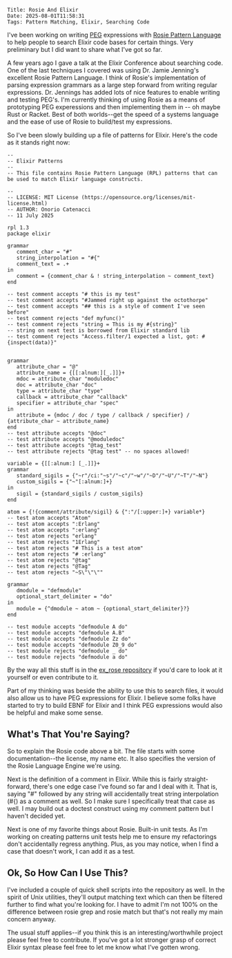     Title: Rosie And Elixir
    Date: 2025-08-01T11:58:31
    Tags: Pattern Matching, Elixir, Searching Code

I've been working on writing [PEG](https://en.wikipedia.org/wiki/Parsing_expression_grammar) expressions with [Rosie Pattern Language](https://gitlab.com/rosie-pattern-language/rosie) to help people to search Elixir code bases for certain things.  Very preliminary but I did want to share what I've got so far.

<!-- more -->

A few years ago I gave a talk at the Elixir Conference about searching code.  One of the last techniques I covered was using Dr. Jamie Jenning's excellent Rosie Pattern Language. I think of Rosie's implementation of parsing expression grammars as a large step forward from writing regular expressions.  Dr. Jennings has added lots of nice features to enable writing and testing PEG's.  I'm currently thinking of using Rosie as a means of prototyping PEG experessions and then implementing them in -- oh maybe Rust or Racket.  Best of both worlds--get the speed of a systems language and the ease of use of Rosie to build/test my expressions. 

So I've been slowly building up a file of patterns for Elixir.  Here's the code as it stands right now:

```
-- 
-- Elixir Patterns
--
-- This file contains Rosie Pattern Language (RPL) patterns that can be used to match Elixir language constructs.

-- 
-- LICENSE: MIT License (https://opensource.org/licenses/mit-license.html)
-- AUTHOR: Onorio Catenacci
-- 11 July 2025

rpl 1.3
package elixir

grammar
   comment_char = "#"
   string_interpolation = "#{"
   comment_text = .+ 
in
   comment = {comment_char & ! string_interpolation ~ comment_text} 
end

-- test comment accepts "# this is my test"
-- test comment accepts "#Jammed right up against the octothorpe"
-- test comment accepts "## this is a style of comment I've seen before"
-- test comment rejects "def myfunc()" 
-- test comment rejects "string = This is my #{string}"
-- string on next test is borrowed from Elixir standard lib
-- test comment rejects "Access.filter/1 expected a list, got: #{inspect(data)}" 


grammar
   attribute_char = "@"
   attribute_name = {[[:alnum:][_.]]}+
   mdoc = attribute_char "moduledoc"
   doc = attribute_char "doc"
   type = attribute_char "type"
   callback = attribute_char "callback"
   specifier = attribute_char "spec"
in
   attribute = {mdoc / doc / type / callback / specifier} / {attribute_char ~ attribute_name}
end
-- test attribute accepts "@doc"
-- test attribute accepts "@moduledoc"
-- test attribute accepts "@tag_test"
-- test attribute rejects "@tag test" -- no spaces allowed!

variable = {[[:alnum:] [_.]]}+
grammar 
   standard_sigils = {"~r"/ci:"~s"/"~c"/"~w"/"~D"/"~U"/"~T"/"~N"}
   custom_sigils = {"~"[:alnum:]+}
in 
   sigil = {standard_sigils / custom_sigils}
end

atom = {!{comment/attribute/sigil} & {":"/[:upper:]+} variable*}
-- test atom accepts "Atom"
-- test atom accepts ":Erlang"
-- test atom accepts ":erlang"
-- test atom rejects "erlang"
-- test atom rejects "1Erlang"
-- test atom rejects "# This is a test atom"
-- test atom rejects "# :erlang"
-- test atom rejects "@tag"
-- test atom rejects "@Tag"
-- test atom rejects "~S\"\"\""

grammar
   dmodule = "defmodule"
   optional_start_delimiter = "do"
in
   module = {^dmodule ~ atom ~ {optional_start_delimiter}?}
end

-- test module accepts "defmodule A do"
-- test module accepts "defmodule A.B"
-- test module accepts "defmodule Zz do"
-- test module accepts "defmodule Z0_9 do"
-- test module rejects "defmodule _ do"
-- test module rejects "defmodule a do"
```

By the way all this stuff is in the [ex_rose repository](https://codeberg.org/OldDutchCap/ex_rose) if you'd care to look at it yourself or even contribute to it. 

Part of my thinking was beside the ability to use this to search files, it would also allow us to have PEG expressions for Elixir.  I believe some folks have started to try to build EBNF for Elixir and I think PEG expressions would also be helpful and make some sense. 

## What's That You're Saying?

So to explain the Rosie code above a bit.  The file starts with some documentation--the license, my name etc.  It also specifies the version of the Rosie Language Engine we're using. 

Next is the definition of a comment in Elixir.  While this is fairly straight-forward, there's one edge case I've found so far and I deal with it. That is, saying "#" followed by any string will accidentally treat string interpolation (#{) as a comment as well.  So I make sure I specifically treat that case as well. I may build out a doctest construct using my comment pattern but I haven't decided yet.

Next is one of my favorite things about Rosie.  Built-in unit tests.  As I'm working on creating patterns unit tests help me to ensure my refactorings don't accidentally regress anything.  Plus, as you may notice, when I find a case that doesn't work, I can add it as a test. 

## Ok, So How Can I Use This?

I've included a couple of quick shell scripts into the repository as well.  In the spirit of Unix utilities, they'll output matching text which can then be filtered further to find what you're looking for.  I have to admit I'm not 100% on the difference between rosie grep and rosie match but that's not really my main concern anyway.  

The usual stuff applies--if you think this is an interesting/worthwhile project please feel free to contribute.  If you've got a lot stronger grasp of correct Elixir syntax please feel free to let me know what I've gotten wrong.  